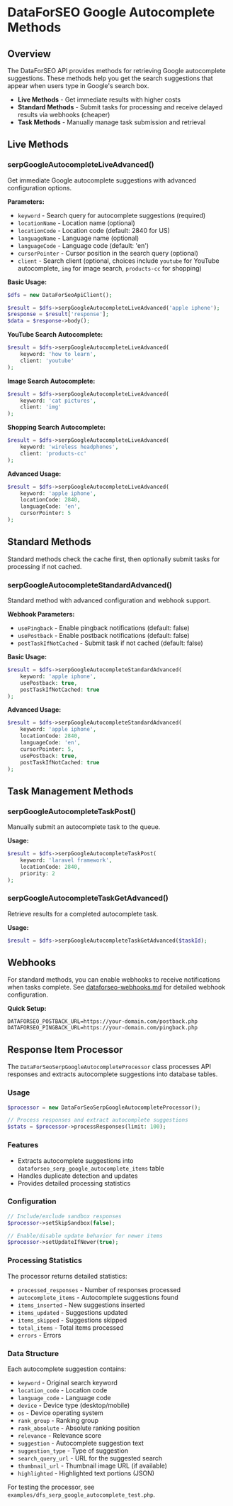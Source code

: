 # DataForSEO Google Autocomplete Methods

## Overview

The DataForSEO API provides methods for retrieving Google autocomplete suggestions. These methods help you get the search suggestions that appear when users type in Google's search box.

- **Live Methods** - Get immediate results with higher costs
- **Standard Methods** - Submit tasks for processing and receive delayed results via webhooks (cheaper)
- **Task Methods** - Manually manage task submission and retrieval

## Live Methods

### serpGoogleAutocompleteLiveAdvanced()

Get immediate Google autocomplete suggestions with advanced configuration options.

**Parameters:**
- `keyword` - Search query for autocomplete suggestions (required)
- `locationName` - Location name (optional)
- `locationCode` - Location code (default: 2840 for US)
- `languageName` - Language name (optional)
- `languageCode` - Language code (default: 'en')
- `cursorPointer` - Cursor position in the search query (optional)
- `client` - Search client (optional, choices include `youtube` for YouTube autocomplete, `img` for image search, `products-cc` for shopping)

**Basic Usage:**
```php
$dfs = new DataForSeoApiClient();

$result = $dfs->serpGoogleAutocompleteLiveAdvanced('apple iphone');
$response = $result['response'];
$data = $response->body();
```

**YouTube Search Autocomplete:**
```php
$result = $dfs->serpGoogleAutocompleteLiveAdvanced(
    keyword: 'how to learn',
    client: 'youtube'
);
```

**Image Search Autocomplete:**
```php
$result = $dfs->serpGoogleAutocompleteLiveAdvanced(
    keyword: 'cat pictures',
    client: 'img'
);
```

**Shopping Search Autocomplete:**
```php
$result = $dfs->serpGoogleAutocompleteLiveAdvanced(
    keyword: 'wireless headphones',
    client: 'products-cc'
);
```

**Advanced Usage:**
```php
$result = $dfs->serpGoogleAutocompleteLiveAdvanced(
    keyword: 'apple iphone',
    locationCode: 2840,
    languageCode: 'en',
    cursorPointer: 5
);
```

## Standard Methods

Standard methods check the cache first, then optionally submit tasks for processing if not cached.

### serpGoogleAutocompleteStandardAdvanced()

Standard method with advanced configuration and webhook support.

**Webhook Parameters:**
- `usePingback` - Enable pingback notifications (default: false)
- `usePostback` - Enable postback notifications (default: false)
- `postTaskIfNotCached` - Submit task if not cached (default: false)

**Basic Usage:**
```php
$result = $dfs->serpGoogleAutocompleteStandardAdvanced(
    keyword: 'apple iphone',
    usePostback: true,
    postTaskIfNotCached: true
);
```

**Advanced Usage:**
```php
$result = $dfs->serpGoogleAutocompleteStandardAdvanced(
    keyword: 'apple iphone',
    locationCode: 2840,
    languageCode: 'en',
    cursorPointer: 5,
    usePostback: true,
    postTaskIfNotCached: true
);
```

## Task Management Methods

### serpGoogleAutocompleteTaskPost()

Manually submit an autocomplete task to the queue.

**Usage:**
```php
$result = $dfs->serpGoogleAutocompleteTaskPost(
    keyword: 'laravel framework',
    locationCode: 2840,
    priority: 2
);
```

### serpGoogleAutocompleteTaskGetAdvanced()

Retrieve results for a completed autocomplete task.

**Usage:**
```php
$result = $dfs->serpGoogleAutocompleteTaskGetAdvanced($taskId);
```

## Webhooks

For standard methods, you can enable webhooks to receive notifications when tasks complete. See [dataforseo-webhooks.md](dataforseo-webhooks.md) for detailed webhook configuration.

**Quick Setup:**
```env
DATAFORSEO_POSTBACK_URL=https://your-domain.com/postback.php
DATAFORSEO_PINGBACK_URL=https://your-domain.com/pingback.php
```

## Response Item Processor

The `DataForSeoSerpGoogleAutocompleteProcessor` class processes API responses and extracts autocomplete suggestions into database tables.

### Usage

```php
$processor = new DataForSeoSerpGoogleAutocompleteProcessor();

// Process responses and extract autocomplete suggestions
$stats = $processor->processResponses(limit: 100);
```

### Features

- Extracts autocomplete suggestions into `dataforseo_serp_google_autocomplete_items` table
- Handles duplicate detection and updates
- Provides detailed processing statistics

### Configuration

```php
// Include/exclude sandbox responses
$processor->setSkipSandbox(false);

// Enable/disable update behavior for newer items
$processor->setUpdateIfNewer(true);
```

### Processing Statistics

The processor returns detailed statistics:
- `processed_responses` - Number of responses processed
- `autocomplete_items` - Autocomplete suggestions found
- `items_inserted` - New suggestions inserted
- `items_updated` - Suggestions updated
- `items_skipped` - Suggestions skipped
- `total_items` - Total items processed
- `errors` - Errors

### Data Structure

Each autocomplete suggestion contains:
- `keyword` - Original search keyword
- `location_code` - Location code
- `language_code` - Language code
- `device` - Device type (desktop/mobile)
- `os` - Device operating system
- `rank_group` - Ranking group
- `rank_absolute` - Absolute ranking position
- `relevance` - Relevance score
- `suggestion` - Autocomplete suggestion text
- `suggestion_type` - Type of suggestion
- `search_query_url` - URL for the suggested search
- `thumbnail_url` - Thumbnail image URL (if available)
- `highlighted` - Highlighted text portions (JSON)

For testing the processor, see `examples/dfs_serp_google_autocomplete_test.php`.